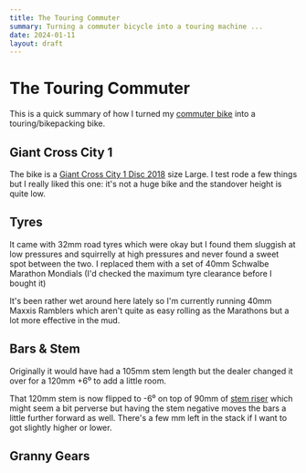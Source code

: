 ```yaml
---
title: The Touring Commuter
summary: Turning a commuter bicycle into a touring machine ...
date: 2024-01-11
layout: draft
---
```


# The Touring Commuter

This is a quick summary of how I turned my
[commuter bike](../the-cycling-bikepacking-post/#commuting-life)
into a touring/bikepacking bike.

## Giant Cross City 1 

The bike is a [Giant Cross City 1 Disc 2018](https://www.giant-bicycles.com/au/cross-city-1-disc-2018)
size Large.
I test rode a few things but I really liked this one: it's not a huge bike and
the standover height is quite low.

## Tyres

It came with 32mm road tyres which were okay but I found them sluggish at low
pressures and squirrelly at high pressures and never found a sweet spot 
between the two.  I replaced them with a set of 40mm Schwalbe Marathon Mondials
(I'd checked the maximum tyre clearance before I bought it)

It's been rather wet around here lately so I'm currently running 40mm Maxxis Ramblers
which aren't quite as easy rolling as the Marathons but a lot more effective
in the mud.

## Bars & Stem

Originally it would have had a 105mm stem length but the dealer changed it over
for a 120mm +6⁰ to add a little room.

That 120mm stem is now flipped to -6⁰ on top of 90mm of
[stem riser](https://sheldonbrown.com/handsup.html) which 
might seem a bit perverse but having the stem negative moves
the bars a little further forward as well.  There's a few mm left
in the stack if I want to got slightly higher or lower.

## Granny Gears


